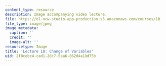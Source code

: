 ```yaml
---
content_type: resource
description: Image accompanying video lecture.
file: https://ol-ocw-studio-app-production.s3.amazonaws.com/courses/18-02-multivariable-calculus-fall-2007/2f8cebc4cad128c75aa6862d4a18d75b_18.jpg
file_type: image/jpeg
image_metadata:
  caption: ''
  credit: ''
  image-alt: ''
resourcetype: Image
title: 'Lecture 18: Change of Variables'
uid: 2f8cebc4-cad1-28c7-5aa6-862d4a18d75b
---
```

